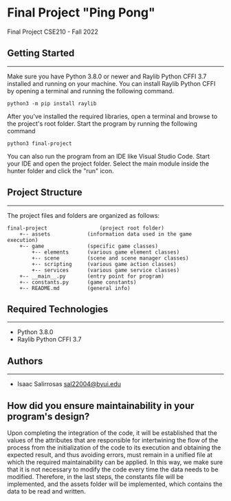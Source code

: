 # Final Project "Ping Pong"
Final Project CSE210 - Fall 2022

## Getting Started
---
Make sure you have Python 3.8.0 or newer and Raylib Python CFFI 3.7 installed and running on your machine. You can install Raylib Python CFFI by opening a terminal and running the following command.
```
python3 -m pip install raylib
```
After you've installed the required libraries, open a terminal and browse to the project's root folder. Start the program by running the following command

```
python3 final-project 
```

You can also run the program from an IDE like Visual Studio Code. Start your IDE and open the 
project folder. Select the main module inside the hunter folder and click the "run" icon.

## Project Structure
---
The project files and folders are organized as follows:
```
final-project                 (project root folder)
    +-- assets            (information data used in the game execution)
    +-- game              (specific game classes)
        +-- elements      (various game element classes)
        +-- scene         (scene and scene manager classes)
        +-- scripting     (various game action classes)
        +-- services      (various game service classes)
    +-- __main__.py       (entry point for program)
    +-- constants.py      (game constants)
    +-- README.md         (general info)
```

## Required Technologies
---
* Python 3.8.0
* Raylib Python CFFI 3.7

## Authors
---
* Isaac Salirrosas  sal22004@byui.edu

## How did you ensure maintainability in your program's design?
Upon completing the integration of the code, it will be established that the values of the attributes that are responsible for intertwining the flow of the process from the initialization of the code to its execution and obtaining the expected result, and thus avoiding errors, must remain in a unified file at which the required maintainability can be applied. In this way, we make sure that it is not necessary to modify the code every time the data needs to be modified. Therefore, in the last steps, the constants file will be implemented, and the assets folder will be implemented, which contains the data to be read and written.